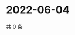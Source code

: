 # 2022-06-04

共 0 条

<!-- BEGIN WEIBO -->
<!-- 最后更新时间 Sat Jun 04 2022 13:13:51 GMT+0800 (China Standard Time) -->

<!-- END WEIBO -->
